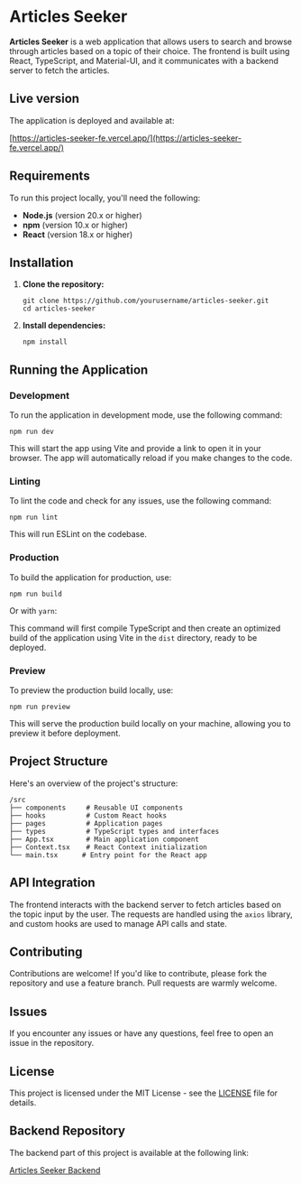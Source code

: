 # Articles Seeker

**Articles Seeker** is a web application that allows users to search and browse through articles based on a topic of their choice. The frontend is built using React, TypeScript, and Material-UI, and it communicates with a backend server to fetch the articles.

## Live version

The application is deployed and available at:

[https://articles-seeker-fe.vercel.app/](https://articles-seeker-fe.vercel.app/)

## Requirements

To run this project locally, you'll need the following:

- **Node.js** (version 20.x or higher)
- **npm** (version 10.x or higher)
- **React** (version 18.x or higher)

## Installation

1. **Clone the repository:**

   ```
   git clone https://github.com/yourusername/articles-seeker.git
   cd articles-seeker
   ```

2. **Install dependencies:**

   ```
   npm install
   ```

## Running the Application

### Development

To run the application in development mode, use the following command:

```
npm run dev
```

This will start the app using Vite and provide a link to open it in your browser. The app will automatically reload if you make changes to the code.

### Linting

To lint the code and check for any issues, use the following command:

```
npm run lint
```

This will run ESLint on the codebase.

### Production

To build the application for production, use:

```
npm run build
```

Or with `yarn`:

This command will first compile TypeScript and then create an optimized build of the application using Vite in the `dist` directory, ready to be deployed.

### Preview

To preview the production build locally, use:

```
npm run preview
```

This will serve the production build locally on your machine, allowing you to preview it before deployment.


## Project Structure

Here's an overview of the project's structure:

```
/src
├── components     # Reusable UI components
├── hooks          # Custom React hooks
├── pages          # Application pages
├── types          # TypeScript types and interfaces
├── App.tsx        # Main application component
├── Context.tsx    # React Context initialization
└── main.tsx      # Entry point for the React app
```

## API Integration

The frontend interacts with the backend server to fetch articles based on the topic input by the user. The requests are handled using the `axios` library, and custom hooks are used to manage API calls and state.

## Contributing

Contributions are welcome! If you'd like to contribute, please fork the repository and use a feature branch. Pull requests are warmly welcome.

## Issues

If you encounter any issues or have any questions, feel free to open an issue in the repository.

## License

This project is licensed under the MIT License - see the [LICENSE](LICENSE) file for details.

## Backend Repository

The backend part of this project is available at the following link:

[Articles Seeker Backend](https://github.com/arseniypom/articles-seeker-be)